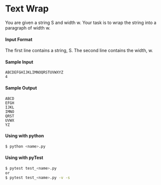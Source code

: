 # Text Wrap
You are given a string S and width w. 
Your task is to wrap the string into a paragraph of width w.


#### Input Format
The first line contains a string, S. 
The second line contains the width, w.

#### Sample Input
```
ABCDEFGHIJKLIMNOQRSTUVWXYZ
4
```

#### Sample Output
```
ABCD
EFGH
IJKL
IMNO
QRST
UVWX
YZ
```

#### Using with python
```bash
$ python <name>.py
```

#### Using with pyTest
```bash
$ pytest test_<name>.py
or
$ pytest test_<name>.py -v -s
```
